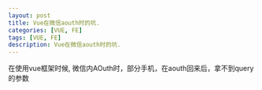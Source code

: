 ```yaml
---
layout: post
title: Vue在微信aouth时的坑.
categories: [VUE, FE]
tags: [VUE, FE]
description: Vue在微信aouth时的坑.
---
```


在使用vue框架时候, 微信内AOuth时，部分手机，在aouth回来后，拿不到query的参数